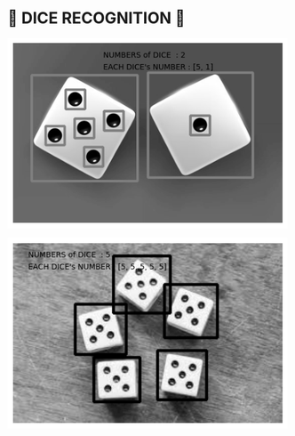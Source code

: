 # 🎲 DICE RECOGNITION 🎲

<p float="center">
  <img src="https://github.com/kiana-jahanshid/Dice-Recognition/blob/main/output/dice_output_3.png" width="700" />

<br>

<p float="center">
  <img src="https://github.com/kiana-jahanshid/Dice-Recognition/blob/main/output/dice_output_5.png" width="700" />

<br>
